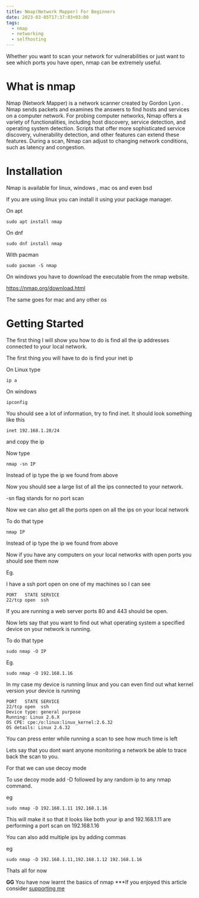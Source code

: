 ```yaml
---
title: Nmap(Network Mapper) For Beginners
date: 2023-03-05T17:37:03+03:00
tags:
  - nmap
  - networking
  - selfhosting
---
```

Whether you want to scan your network for vulnerabilities or just want to see which ports you have open, nmap can be extremely useful.
# What is nmap
Nmap (Network Mapper) is a network scanner created by Gordon Lyon . Nmap sends packets and examines the answers to find hosts and services on a computer network. For probing computer networks, Nmap offers a variety of functionalities, including host discovery, service detection, and operating system detection. Scripts that offer more sophisticated service discovery, vulnerability detection, and other features can extend these features. During a scan, Nmap can adjust to changing network conditions, such as latency and congestion.

# Installation
Nmap is available for linux, windows , mac os and even bsd

If you are using linux you can install it using your package manager.

On apt

`sudo apt install nmap`

On dnf

`sudo dnf install nmap`

With pacman

`sudo pacman -S nmap`

On windows you have to download the executable from the nmap website.

https://nmap.org/download.html

The same goes for mac and any other os

# Getting Started 
The first thing I will show you how to do is find all the ip addresses connected to your local network.

The first thing you will have to do is find your inet ip

On Linux type

`ip a`

On windows

`ipconfig`

You should see a lot of information, try to find inet. It should look something like this

`inet 192.168.1.28/24`

and copy the ip

Now type

`nmap -sn IP`

Instead of ip type the ip we found from above

Now you should see a large list of all the ips connected to your network.

-sn flag stands for no port scan

Now we can also get all the ports open on all the ips on your local network

To do that type

`nmap IP`

Instead of ip type the ip we found from above

Now if you have any computers on your local networks with open ports you should see them now

Eg.

I have a ssh port open on one of my machines so I can see

```
PORT   STATE SERVICE
22/tcp open  ssh
```
If you are running a web server ports 80 and 443 should be open.

Now lets say that you want to find out what operating system a specified device on your network is running.

To do that type

`sudo nmap -O IP`

Eg. 

`sudo nmap -O 192.168.1.16`

In my case my device is running linux and you can even find out what kernel version your device is running

```
PORT   STATE SERVICE
22/tcp open  ssh
Device type: general purpose
Running: Linux 2.6.X
OS CPE: cpe:/o:linux:linux_kernel:2.6.32
OS details: Linux 2.6.32
```

You can press enter while running a scan to see how much time is left


Lets say that you dont want anyone monitoring a network be able to trace back the scan to you.

For that we can use decoy mode

To use decoy mode add -D followed by any random ip to any nmap command.

eg

`sudo nmap -D 192.168.1.11 192.168.1.16`

This will make it so that it looks like both your ip and 192.168.1.11 are performing a port scan on 192.168.1.16

You can also add multiple ips by adding commas

eg

`sudo nmap -D 192.168.1.11,192.168.1.12 192.168.1.16`

Thats all for now

**GG** You have now learnt the basics of nmap
***If you enjoyed this article consider [supporting me](../../donate)

